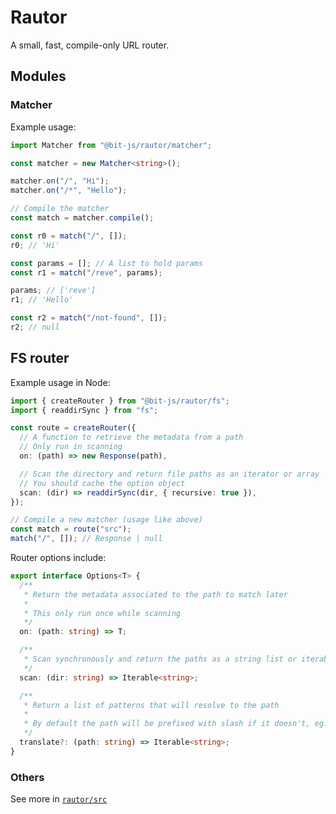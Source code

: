 # Rautor

A small, fast, compile-only URL router.

## Modules

### Matcher

Example usage:

```ts
import Matcher from "@bit-js/rautor/matcher";

const matcher = new Matcher<string>();

matcher.on("/", "Hi");
matcher.on("/*", "Hello");

// Compile the matcher
const match = matcher.compile();

const r0 = match("/", []);
r0; // 'Hi'

const params = []; // A list to hold params
const r1 = match("/reve", params);

params; // ['reve']
r1; // 'Hello'

const r2 = match("/not-found", []);
r2; // null
```

## FS router

Example usage in Node:

```ts
import { createRouter } from "@bit-js/rautor/fs";
import { readdirSync } from "fs";

const route = createRouter({
  // A function to retrieve the metadata from a path
  // Only run in scanning
  on: (path) => new Response(path),

  // Scan the directory and return file paths as an iterator or array
  // You should cache the option object
  scan: (dir) => readdirSync(dir, { recursive: true }),
});

// Compile a new matcher (usage like above)
const match = route("src");
match("/", []); // Response | null
```

Router options include:

```ts
export interface Options<T> {
  /**
   * Return the metadata associated to the path to match later
   *
   * This only run once while scanning
   */
  on: (path: string) => T;

  /**
   * Scan synchronously and return the paths as a string list or iterable
   */
  scan: (dir: string) => Iterable<string>;

  /**
   * Return a list of patterns that will resolve to the path
   *
   * By default the path will be prefixed with slash if it doesn't, eg. `index.ts` -> `/index.ts`
   */
  translate?: (path: string) => Iterable<string>;
}
```

### Others

See more in [`rautor/src`](https://github.com/bit-js/rautor/tree/main/src)
